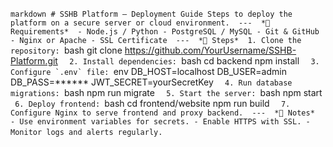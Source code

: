 ‎```markdown
‎# SSHB Platform – Deployment Guide
‎Steps to deploy the platform on a secure server or cloud environment.
‎
‎---
‎
‎*🧰 Requirements*
‎
‎- Node.js / Python
‎- PostgreSQL / MySQL
‎- Git & GitHub
‎- Nginx or Apache
‎- SSL Certificate
‎
‎---
‎
‎*🚀 Steps*
‎
‎1. Clone the repository:
‎```bash
‎git clone https://github.com/YourUsername/SSHB-Platform.git
‎```
‎
‎2. Install dependencies:
‎```bash
‎cd backend
‎npm install
‎```
‎
‎3. Configure `.env` file:
‎```env
‎DB_HOST=localhost
‎DB_USER=admin
‎DB_PASS=******
‎JWT_SECRET=yourSecretKey
‎```
‎
‎4. Run database migrations:
‎```bash
‎npm run migrate
‎```
‎
‎5. Start the server:
‎```bash
‎npm start
‎```
‎
‎6. Deploy frontend:
‎```bash
‎cd frontend/website
‎npm run build
‎```
‎
‎7. Configure Nginx to serve frontend and proxy backend.
‎
‎---
‎
‎*🔐 Notes*
‎
‎- Use environment variables for secrets.
‎- Enable HTTPS with SSL.
‎- Monitor logs and alerts regularly.
‎```
‎
